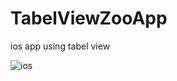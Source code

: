 # TabelViewZooApp
ios app using tabel view 

![ios](https://user-images.githubusercontent.com/52737328/62834829-aeface00-bc62-11e9-8c21-3ed47e438530.GIF)
